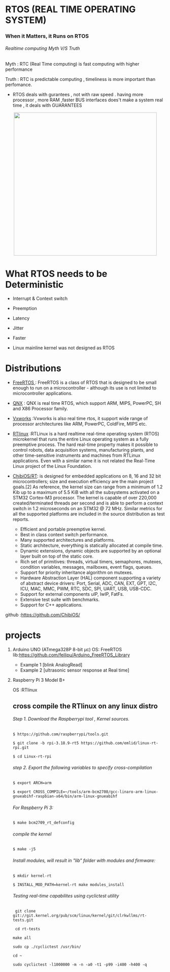 # RTOS (REAL TIME OPERATING SYSTEM) 
### When it Matters, it Runs on RTOS

###### Realtime computing Myth V/S Truth
Myth : RTC (Real Time computing) is fast computing with higher performance 

Truth : RTC is predictable computing , timeliness is more important than perfomance.
- RTOS deals with gurantees , not with raw speed . having more processor , more RAM ,faster BUS interfaces does't make a system real time , it deals with GUARANTEES

<p align="center">
  <img src="https://raw.githubusercontent.com/cvam0000/RTOS/master/extra/rtos.png" width="450" title="">
  
</p>


# What RTOS needs to be Deterministic
* Interrupt & Context switch

* Preemption

* Latency

* Jitter

* Faster

* Linux mainline kernel was not designed as RTOS

# Distributions 

* <a href="https://www.freertos.org/about-RTOS.html">FreeRTOS </a>:  FreeRTOS is a class of RTOS that is designed to be small enough to run on a microcontroller - although its use is not limited to microcontroller applications.

 
* <a href="http://blackberry.qnx.com/en/sdp7">QNX</a> : QNX is real time RTOS, which support ARM, MIPS, PowerPC, SH and X86 Processor family.
* <a href="https://www.windriver.com/products/vxworks">Vxworks</a> :Vxworks is also real time rtos, it support wide range of processor architectures like ARM, PowerPC, ColdFire, MIPS etc.

* <a href="http://www.rtlinux.org/">RTlinux</a> :RTLinux is a hard realtime real-time operating system (RTOS) microkernel that runs the entire Linux operating system as a fully preemptive process. The hard real-time property makes it possible to control robots, data acquisition systems, manufacturing plants, and other time-sensitive instruments and machines from RTLinux applications. Even with a similar name it is not related the Real-Time Linux project of the Linux Foundation.

* <a href="http://www.chibios.org/dokuwiki/doku.php">ChibiOS/RT</a>: is designed for embedded applications on 8, 16 and 32 bit microcontrollers; size and execution efficiency are the main project goals.[2] As reference, the kernel size can range from a minimum of 1.2 Kib up to a maximum of 5.5 KiB with all the subsystems activated on a STM32 Cortex-M3 processor. The kernel is capable of over 220,000 created/terminated threads per second and is able to perform a context switch in 1.2 microseconds on an STM32 @ 72 MHz. Similar metrics for all the supported platforms are included in the source distribution as test reports. 


   - Efficient and portable preemptive kernel.
   - Best in class context switch performance.
   - Many supported architectures and platforms.
   - Static architecture, everything is statically allocated at compile time.
   - Dynamic extensions, dynamic objects are supported by an optional layer built on top of the static core.
   - Rich set of primitives: threads, virtual timers, semaphores, mutexes, condition variables, messages, mailboxes, event flags, queues.
   - Support for priority inheritance algorithm on mutexes.
    - Hardware Abstraction Layer (HAL) component supporting a variety of abstract device drivers: Port, Serial, ADC, CAN, EXT, GPT, I2C, ICU, MAC, MMC, PWM, RTC, SDC, SPI, UART, USB, USB-CDC.
    - Support for external components uIP, lwIP, FatFs.
    - Extensive test suite with benchmarks.
    - Support for C++ applications.

github :https://github.com/ChibiOS/

# projects
1. Arduino UNO (ATmega328P 8-bit μc)
   OS: FreeRTOS
   lib:https://github.com/feilipu/Arduino_FreeRTOS_Library
   * Example 1 [blink AnalogRead]
   * Example 2 [ultrasonic sensor response at Real time]
2. Raspberry Pi 3 Model B+ 

   OS :RTlinux
   ## cross compile the RTlinux on any linux distro
   ###### Step 1. Download the Raspberrypi tool , Kernel sources. 
   ```$ https://github.com/raspberrypi/tools.git```
   
   ```$ git clone -b rpi-3.18.9-rt5 https://github.com/emlid/linux-rt-rpi.git```
   
    ```$ cd Linux-rt-rpi```
   ###### step 2. Export the following variables to specify cross-compilation 
    ```$ export ARCH=arm```
   
    ```$ export CROSS_COMPILE=~/tools/arm-bcm2708/gcc-linaro-arm-linux-gnueabihf-raspbian-x64/bin/arm-linux-gnueabihf```
   
   
   ###### For Raspberry Pi 3:

    ```$ make bcm2709_rt_defconfig```
   ###### compile the kernel
     ```$ make -j5```
   ###### Install modules, will result in "lib" folder with modules and firmware:
    ```$ mkdir kernel-rt```
  
    ```$ INSTALL_MOD_PATH=kernel-rt make modules_install```
   ###### Testing real-time capabilites using cyclictest utility
    ``` git clone git://git.kernel.org/pub/scm/linux/kernel/git/clrkwllms/rt-tests.git```
  
    ``` cd rt-tests```
 
    ```make all```

    ```sudo cp ./cyclictest /usr/bin/```

    ```cd ~```

    ```sudo cyclictest -l1000000 -m -n -a0 -t1 -p99 -i400 -h400 -q```
